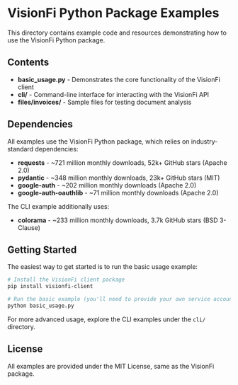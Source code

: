# VisionFi Python Package Examples

This directory contains example code and resources demonstrating how to use the VisionFi Python package.

## Contents

- **basic_usage.py** - Demonstrates the core functionality of the VisionFi client
- **cli/** - Command-line interface for interacting with the VisionFi API
- **files/invoices/** - Sample files for testing document analysis

## Dependencies

All examples use the VisionFi Python package, which relies on industry-standard dependencies:

- **requests** - ~721 million monthly downloads, 52k+ GitHub stars (Apache 2.0)
- **pydantic** - ~348 million monthly downloads, 23k+ GitHub stars (MIT)
- **google-auth** - ~202 million monthly downloads (Apache 2.0)
- **google-auth-oauthlib** - ~71 million monthly downloads (Apache 2.0)

The CLI example additionally uses:

- **colorama** - ~233 million monthly downloads, 3.7k GitHub stars (BSD 3-Clause)

## Getting Started

The easiest way to get started is to run the basic usage example:

```bash
# Install the VisionFi client package
pip install visionfi-client

# Run the basic example (you'll need to provide your own service account)
python basic_usage.py
```

For more advanced usage, explore the CLI examples under the `cli/` directory.

## License

All examples are provided under the MIT License, same as the VisionFi package.